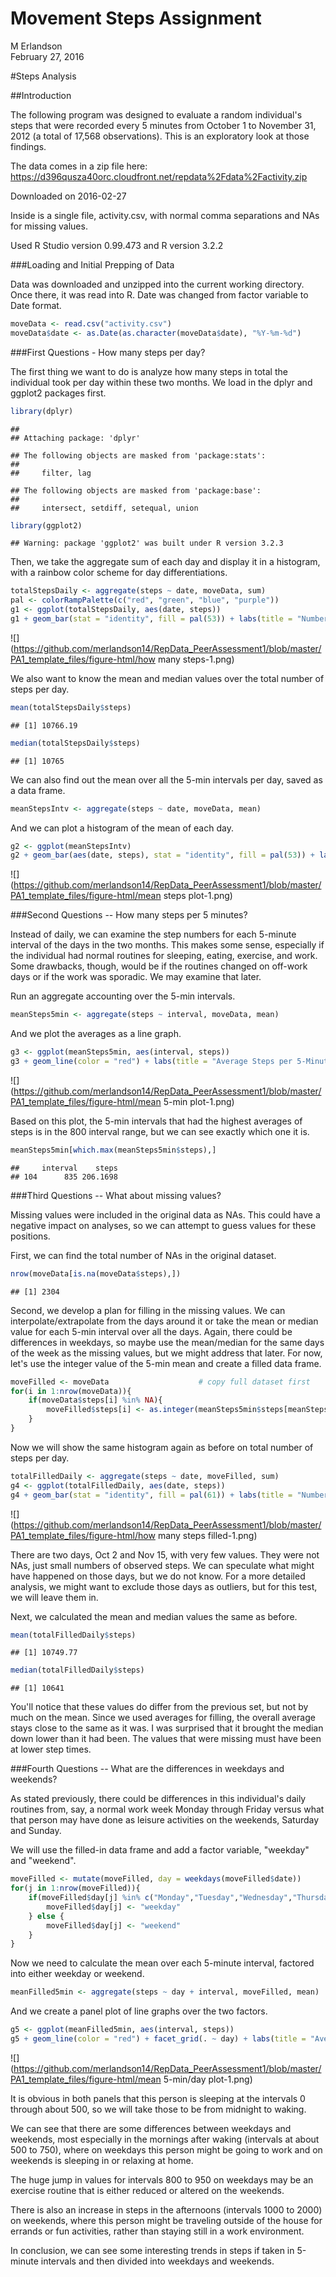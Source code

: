 # Movement Steps Assignment
M Erlandson  
February 27, 2016  

#Steps Analysis

##Introduction

The following program was designed to evaluate a random individual's steps that were recorded every 5 minutes from October 1 to November 31, 2012 (a total of 17,568 observations). This is an exploratory look at those findings.

The data comes in a zip file here: https://d396qusza40orc.cloudfront.net/repdata%2Fdata%2Factivity.zip

Downloaded on 2016-02-27

Inside is a single file, activity.csv, with normal comma separations and NAs for missing values.

Used R Studio version 0.99.473 and R version 3.2.2

###Loading and Initial Prepping of Data

Data was downloaded and unzipped into the current working directory. Once there, it was read into R. Date was changed from factor variable to Date format.


```r
moveData <- read.csv("activity.csv")
moveData$date <- as.Date(as.character(moveData$date), "%Y-%m-%d")
```

###First Questions - How many steps per day?

The first thing we want to do is analyze how many steps in total the individual took per day within these two months. We load in the dplyr and ggplot2 packages first.


```r
library(dplyr)
```

```
## 
## Attaching package: 'dplyr'
```

```
## The following objects are masked from 'package:stats':
## 
##     filter, lag
```

```
## The following objects are masked from 'package:base':
## 
##     intersect, setdiff, setequal, union
```

```r
library(ggplot2)
```

```
## Warning: package 'ggplot2' was built under R version 3.2.3
```

Then, we take the aggregate sum of each day and  display it in a histogram, with a rainbow color scheme for day differentiations.


```r
totalStepsDaily <- aggregate(steps ~ date, moveData, sum)
pal <- colorRampPalette(c("red", "green", "blue", "purple"))
g1 <- ggplot(totalStepsDaily, aes(date, steps))
g1 + geom_bar(stat = "identity", fill = pal(53)) + labs(title = "Number of Steps per Day")
```

![](https://github.com/merlandson14/RepData_PeerAssessment1/blob/master/PA1_template_files/figure-html/how many steps-1.png)

We also want to know the mean and median values over the total number of steps per day. 


```r
mean(totalStepsDaily$steps)
```

```
## [1] 10766.19
```

```r
median(totalStepsDaily$steps)
```

```
## [1] 10765
```

We can also find out the mean over all the 5-min intervals per day, saved as a data frame.


```r
meanStepsIntv <- aggregate(steps ~ date, moveData, mean)
```

And we can plot a histogram of the mean of each day.


```r
g2 <- ggplot(meanStepsIntv)
g2 + geom_bar(aes(date, steps), stat = "identity", fill = pal(53)) + labs(title = "Average Number of Steps per Day")
```

![](https://github.com/merlandson14/RepData_PeerAssessment1/blob/master/PA1_template_files/figure-html/mean steps plot-1.png)

###Second Questions -- How many steps per 5 minutes?

Instead of daily, we can examine the step numbers for each 5-minute interval of the days in the two months. This makes some sense, especially if the individual had normal routines for sleeping, eating, exercise, and work. Some drawbacks, though, would be if the routines changed on off-work days or if the work was sporadic. We may examine that later.

Run an aggregate accounting over the 5-min intervals.


```r
meanSteps5min <- aggregate(steps ~ interval, moveData, mean)
```

And we plot the averages as a line graph.


```r
g3 <- ggplot(meanSteps5min, aes(interval, steps))
g3 + geom_line(color = "red") + labs(title = "Average Steps per 5-Minute Interval")
```

![](https://github.com/merlandson14/RepData_PeerAssessment1/blob/master/PA1_template_files/figure-html/mean 5-min plot-1.png)

Based on this plot, the 5-min intervals that had the highest averages of steps is in the 800 interval range, but we can see exactly which one it is.


```r
meanSteps5min[which.max(meanSteps5min$steps),]
```

```
##     interval    steps
## 104      835 206.1698
```

###Third Questions -- What about missing values?

Missing values were included in the original data as NAs. This could have a negative impact on analyses, so we can attempt to guess values for these positions.

First, we can find the total number of NAs in the original dataset.


```r
nrow(moveData[is.na(moveData$steps),])
```

```
## [1] 2304
```

Second, we develop a plan for filling in the missing values. We can interpolate/extrapolate from the days around it or take the mean or median value for each 5-min interval over all the days. Again, there could be differences in weekdays, so maybe use the mean/median for the same days of the week as the missing values, but we might address that later. For now, let's use the integer value of the 5-min mean and create a filled data frame.


```r
moveFilled <- moveData                    # copy full dataset first
for(i in 1:nrow(moveData)){
    if(moveData$steps[i] %in% NA){
        moveFilled$steps[i] <- as.integer(meanSteps5min$steps[meanSteps5min$interval %in% moveData$interval[i]])
    }
}
```

Now we will show the same histogram again as before on total number of steps per day.


```r
totalFilledDaily <- aggregate(steps ~ date, moveFilled, sum)
g4 <- ggplot(totalFilledDaily, aes(date, steps))
g4 + geom_bar(stat = "identity", fill = pal(61)) + labs(title = "Number of Steps per Day (Values Filled)")
```

![](https://github.com/merlandson14/RepData_PeerAssessment1/blob/master/PA1_template_files/figure-html/how many steps filled-1.png)

There are two days, Oct 2 and Nov 15, with very few values. They were not NAs, just small numbers of observed steps. We can speculate what might have happened on those days, but we do not know. For a more detailed analysis, we might want to exclude those days as outliers, but for this test, we will leave them in.

Next, we calculated the mean and median values the same as before.


```r
mean(totalFilledDaily$steps)
```

```
## [1] 10749.77
```

```r
median(totalFilledDaily$steps)
```

```
## [1] 10641
```

You'll notice that these values do differ from the previous set, but not by much on the mean. Since we used averages for filling, the overall average stays close to the same as it was. I was surprised that it brought the median down lower than it had been. The values that were missing must have been at lower step times.

###Fourth Questions -- What are the differences in weekdays and weekends?

As stated previously, there could be differences in this individual's daily routines from, say, a normal work week Monday through Friday versus what that person may have done as leisure activities on the weekends, Saturday and Sunday. 

We will use the filled-in data frame and add a factor variable, "weekday" and "weekend".


```r
moveFilled <- mutate(moveFilled, day = weekdays(moveFilled$date))
for(j in 1:nrow(moveFilled)){
    if(moveFilled$day[j] %in% c("Monday","Tuesday","Wednesday","Thursday","Friday")){
        moveFilled$day[j] <- "weekday"
    } else {
        moveFilled$day[j] <- "weekend"
    }
}
```

Now we need to calculate the mean over each 5-minute interval, factored into either weekday or weekend.


```r
meanFilled5min <- aggregate(steps ~ day + interval, moveFilled, mean)
```

And we create a panel plot of line graphs over the two factors.


```r
g5 <- ggplot(meanFilled5min, aes(interval, steps))
g5 + geom_line(color = "red") + facet_grid(. ~ day) + labs(title = "Average Steps per 5-Minute Interval for Weekdays and Weekends")
```

![](https://github.com/merlandson14/RepData_PeerAssessment1/blob/master/PA1_template_files/figure-html/mean 5-min/day plot-1.png)

It is obvious in both panels that this person is sleeping at the intervals 0 through about 500, so we will take those to be from midnight to waking.

We can see that there are some differences between weekdays and weekends, most especially in the mornings after waking (intervals at about 500 to 750), where on weekdays this person might be going to work and on weekends is sleeping in or relaxing at home. 

The huge jump in values for intervals 800 to 950 on weekdays may be an exercise routine that is either reduced or altered on the weekends.

There is also an increase in steps in the afternoons (intervals 1000 to 2000) on weekends, where this person might be traveling outside of the house for errands or fun activities, rather than staying still in a work environment.

In conclusion, we can see some interesting trends in steps if taken in 5-minute intervals and then divided into weekdays and weekends.
